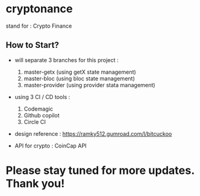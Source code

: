 # cryptonance

stand for : Crypto Finance

## How to Start?

- will separate 3 branches for this project :
  1. master-getx (using getX state management)
  2. master-bloc (using bloc state management)
  3. master-provider (using provider stata management)
 
- using 3 CI / CD tools :
  1. Codemagic
  2. Github copilot
  3. Circle CI
 
- design reference : https://ramky512.gumroad.com/l/bitcuckoo
- API for crypto : CoinCap API

# Please stay tuned for more updates. Thank you!

